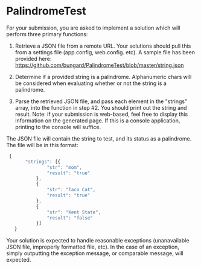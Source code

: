 # PalindromeTest
For your submission, you are asked to implement a solution which will perform three primary functions:

1. Retrieve a JSON file from a remote URL. Your solutions should pull this from a settings file (app.config, web.config. etc). 
A sample file has been provided here: https://github.com/bungard/PalindromeTest/blob/master/string.json

2. Determine if a provided string is a palindrome. Alphanumeric chars will be considered when evaluating whether or not the string is a palindrome.

3. Parse the retrieved JSON file, and pass each element in the "strings" array, into the function in step #2. You should print out the string and result. 
Note: if your submission is web-based, feel free to display this information on the generated page. If this is a console application, printing to the console will suffice.

The JSON file will contain the string to test, and its status as a palindrome. The file will be in this format:
 ```javascript
  {
    	"strings": [{
    			"str": "mom",
    			"result": "true"
    		},
    		{
    			"str": "Taco Cat",
    			"result": "true"
    		},
    		{
    			"str": "Kent State",
    			"result": "false"
    		}]
    }
```
Your solution is expected to handle reasonable exceptions (unanavailable JSON file, improperly formatted file, etc). In the case of an exception, simply outputting the exception message, or comparable message,  will expected.
